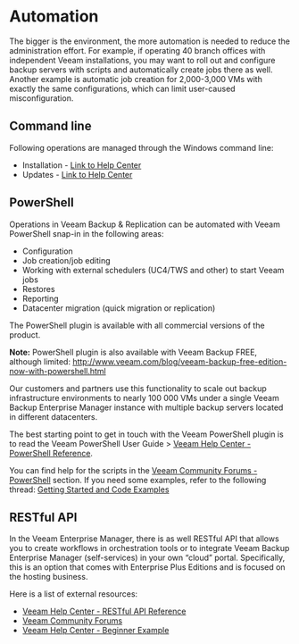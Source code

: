 # Automation
The bigger is the environment, the more automation is needed to reduce the administration effort. For example, if operating 40 branch offices with independent Veeam installations, you may want to roll out and configure backup servers with scripts and automatically create jobs there as well. Another example is automatic job creation for 2,000-3,000 VMs with exactly the same configurations, which can limit user-caused misconfiguration.

## Command line
Following operations are managed through the Windows command line:

* Installation - [Link to Help Center](https://helpcenter.veeam.com/backup/vsphere/silent_mode.html)
* Updates - [Link to Help Center](https://helpcenter.veeam.com/backup/vsphere/update_unattended.html)

## PowerShell
Operations in Veeam Backup & Replication can be automated with Veeam PowerShell snap-in in the following areas:

* Configuration
* Job creation/job editing
* Working with external schedulers (UC4/TWS and other) to start Veeam jobs
* Restores
* Reporting
* Datacenter migration (quick migration or replication)

The PowerShell plugin is available with all commercial versions of the product.

**Note:**	PowerShell plugin is also available with Veeam Backup FREE, although limited: http://www.veeam.com/blog/veeam-backup-free-edition-now-with-powershell.html

Our customers and partners use this functionality to scale out backup infrastructure environments to nearly 100 000 VMs under a single Veeam Backup Enterprise Manager instance with multiple backup servers located in different datacenters.

The best starting point to get in touch with the Veeam PowerShell plugin is to read the Veeam PowerShell User Guide > [Veeam Help Center - PowerShell Reference](https://helpcenter.veeam.com/backup/powershell/getting_started.html).

You can find help for the scripts in the [Veeam Community Forums - PowerShell](http://forums.veeam.com/powershell-f26/) section. If you need some examples, refer to the following thread: [Getting Started and Code Examples](https://forums.veeam.com/powershell-f26/getting-started-and-code-examples-t13372.html)

## RESTful API
In the Veeam Enterprise Manager, there is as well RESTful API that allows you to create workflows in orchestration tools or to integrate Veeam Backup Enterprise Manager (self-services) in your own “cloud” portal. Specifically, this is an option that comes with Enterprise Plus Editions and is focused on the hosting business.

Here is a list of external resources:
* [Veeam Help Center - RESTful API Reference ](https://helpcenter.veeam.com/backup/rest/overview.html)
* [Veeam Community Forums](http://forums.veeam.com/restful-api-f30/)
* [Veeam Help Center - Beginner Example](https://helpcenter.veeam.com/backup/rest/beginner_example.html)
